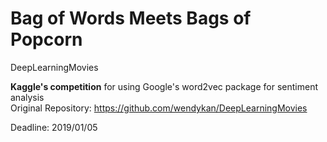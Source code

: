 # Bag of Words Meets Bags of Popcorn

DeepLearningMovies 

**Kaggle's competition** for using Google's word2vec package for sentiment analysis  
Original Repository: https://github.com/wendykan/DeepLearningMovies  
  
Deadline: 2019/01/05
